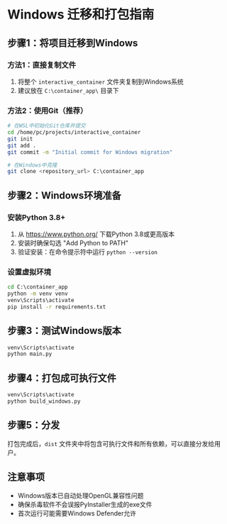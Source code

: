 # Windows 迁移和打包指南

## 步骤1：将项目迁移到Windows

### 方法1：直接复制文件
1. 将整个 `interactive_container` 文件夹复制到Windows系统
2. 建议放在 `C:\container_app\` 目录下

### 方法2：使用Git（推荐）
```bash
# 在WSL中初始化Git仓库并提交
cd /home/pc/projects/interactive_container
git init
git add .
git commit -m "Initial commit for Windows migration"

# 在Windows中克隆
git clone <repository_url> C:\container_app
```

## 步骤2：Windows环境准备

### 安装Python 3.8+
1. 从 https://www.python.org/ 下载Python 3.8或更高版本
2. 安装时确保勾选 "Add Python to PATH"
3. 验证安装：在命令提示符中运行 `python --version`

### 设置虚拟环境
```cmd
cd C:\container_app
python -m venv venv
venv\Scripts\activate
pip install -r requirements.txt
```

## 步骤3：测试Windows版本
```cmd
venv\Scripts\activate
python main.py
```

## 步骤4：打包成可执行文件
```cmd
venv\Scripts\activate
python build_windows.py
```

## 步骤5：分发
打包完成后，`dist` 文件夹中将包含可执行文件和所有依赖，可以直接分发给用户。

## 注意事项
- Windows版本已自动处理OpenGL兼容性问题
- 确保杀毒软件不会误报PyInstaller生成的exe文件
- 首次运行可能需要Windows Defender允许
